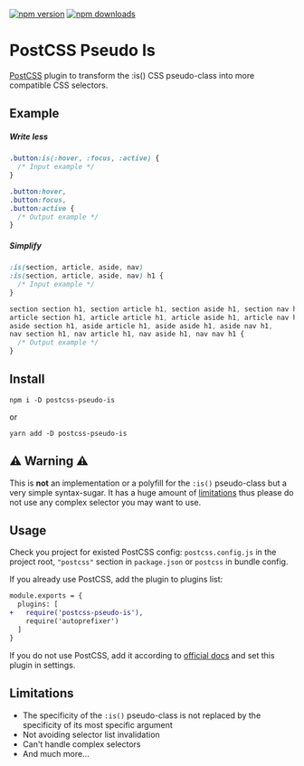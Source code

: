 [![npm version](https://img.shields.io/npm/v/postcss-pseudo-is?style=for-the-badge)][npm] [![npm downloads](https://img.shields.io/npm/dm/postcss-pseudo-is?style=for-the-badge)][npm]

[npm]: https://www.npmjs.com/package/postcss-pseudo-is

# PostCSS Pseudo Is

[PostCSS] plugin to transform the :is() CSS pseudo-class into more compatible CSS selectors.

[PostCSS]: https://github.com/postcss/postcss

## Example
##### Write less
```css
.button:is(:hover, :focus, :active) {
  /* Input example */
}
```

```css
.button:hover,
.button:focus,
.button:active {
  /* Output example */
}
```

##### Simplify
```css
:is(section, article, aside, nav)
:is(section, article, aside, nav) h1 {
  /* Input example */
}
```

```css
section section h1, section article h1, section aside h1, section nav h1,
article section h1, article article h1, article aside h1, article nav h1,
aside section h1, aside article h1, aside aside h1, aside nav h1,
nav section h1, nav article h1, nav aside h1, nav nav h1 {
  /* Output example */
}
```

## Install
```
npm i -D postcss-pseudo-is
```
or
```
yarn add -D postcss-pseudo-is
```

## :warning: Warning :warning:

This is **not** an implementation or a polyfill for the `:is()` pseudo-class but a very simple syntax-sugar.
It has a huge amount of [limitations](#limitations) thus please do not use any complex selector you may want to use.


## Usage

Check you project for existed PostCSS config: `postcss.config.js`
in the project root, `"postcss"` section in `package.json`
or `postcss` in bundle config.

If you already use PostCSS, add the plugin to plugins list:

```diff
module.exports = {
  plugins: [
+   require('postcss-pseudo-is'),
    require('autoprefixer')
  ]
}
```

If you do not use PostCSS, add it according to [official docs]
and set this plugin in settings.

[official docs]: https://github.com/postcss/postcss#usage


## Limitations
 - The specificity of the `:is()` pseudo-class is not replaced by the specificity of its most specific argument
 - Not avoiding selector list invalidation
 - Can't handle complex selectors
 - And much more...
